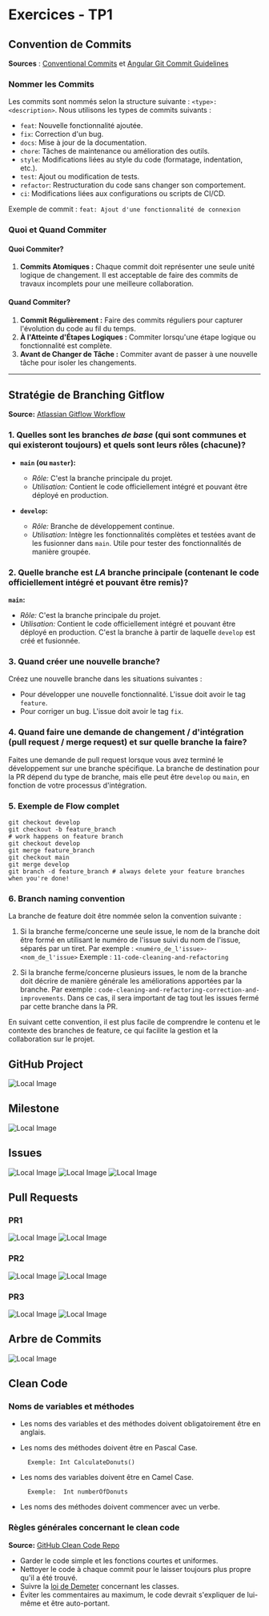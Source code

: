 # Exercices - TP1

## Convention de Commits
**Sources** : [Conventional Commits](https://www.conventionalcommits.org/) et [Angular Git Commit Guidelines](https://github.com/angular/angular/blob/master/CONTRIBUTING.md#-commit-message-guidelines)

### Nommer les Commits

Les commits sont nommés selon la structure suivante : `<type>: <description>`. Nous utilisons les types de commits suivants :

- `feat`: Nouvelle fonctionnalité ajoutée.
- `fix`: Correction d'un bug.
- `docs`: Mise à jour de la documentation.
- `chore`: Tâches de maintenance ou amélioration des outils.
- `style`: Modifications liées au style du code (formatage, indentation, etc.).
- `test`: Ajout ou modification de tests.
- `refactor`: Restructuration du code sans changer son comportement.
- `ci`: Modifications liées aux configurations ou scripts de CI/CD.

Exemple de commit : `feat: Ajout d'une fonctionnalité de connexion`


### Quoi et Quand Commiter

#### Quoi Commiter?

1. **Commits Atomiques :** Chaque commit doit représenter une seule unité logique de changement. Il est acceptable de faire des commits de travaux 
incomplets pour une meilleure collaboration.

#### Quand Commiter?

1. **Commit Régulièrement :** Faire des commits réguliers pour capturer l'évolution du code au fil du temps.
2. **À l'Atteinte d'Étapes Logiques :** Commiter lorsqu'une étape logique ou fonctionnalité est complète.
3. **Avant de Changer de Tâche :** Commiter avant de passer à une nouvelle tâche pour isoler les changements.


---

## Stratégie de Branching Gitflow

**Source:** [Atlassian Gitflow Workflow](https://www.atlassian.com/git/tutorials/comparing-workflows/gitflow-workflow)

### 1. Quelles sont les branches *de base* (qui sont communes et qui existeront toujours) et quels sont leurs rôles (chacune)?

- **`main` (ou `master`):**
    - *Rôle:* C'est la branche principale du projet.
    - *Utilisation:* Contient le code officiellement intégré et pouvant être déployé en production.

- **`develop`:**
    - *Rôle:* Branche de développement continue.
    - *Utilisation:* Intègre les fonctionnalités complètes et testées avant de les fusionner dans `main`. Utile pour tester des fonctionnalités de manière groupée.

### 2. Quelle branche est *LA* branche principale (contenant le code officiellement intégré et pouvant être remis)?

**`main`:**
- *Rôle:* C'est la branche principale du projet.
- *Utilisation:* Contient le code officiellement intégré et pouvant être déployé en production. 
C'est la branche à partir de laquelle `develop` est créé et fusionnée.

### 3. Quand créer une nouvelle branche?

Créez une nouvelle branche dans les situations suivantes :
- Pour développer une nouvelle fonctionnalité. L'issue doit avoir le tag `feature`.
- Pour corriger un bug. L'issue doit avoir le tag `fix`.

### 4. Quand faire une demande de changement / d'intégration (pull request / merge request) et sur quelle branche la faire?

Faites une demande de pull request lorsque vous avez terminé le développement sur une branche spécifique. La branche de destination pour la PR dépend du type de branche, mais elle peut être `develop` ou `main`, en fonction de votre processus d'intégration. 

### 5. Exemple de Flow complet
```
git checkout develop
git checkout -b feature_branch
# work happens on feature branch
git checkout develop
git merge feature_branch
git checkout main
git merge develop
git branch -d feature_branch # always delete your feature branches when you're done!
```

### 6. Branch naming convention

La branche de feature doit être nommée selon la convention suivante :

1. Si la branche ferme/concerne une seule issue, le nom de la branche doit être formé en utilisant le numéro de l'issue suivi du nom de l'issue, séparés par un tiret. Par exemple :
   `<numéro_de_l'issue>-<nom_de_l'issue>`
   Exemple :
   `11-code-cleaning-and-refactoring`

2. Si la branche ferme/concerne plusieurs issues, le nom de la branche doit décrire de manière générale les améliorations apportées par la branche. Par exemple :
   `code-cleaning-and-refactoring-correction-and-improvements`. Dans ce cas, il sera important de tag tout les issues fermé par cette branche dans la PR.

En suivant cette convention, il est plus facile de comprendre le contenu et le contexte des branches de feature, ce qui facilite la gestion et la collaboration sur le projet.

## GitHub Project
![Local Image](../images/tp1/board.png)
## Milestone
![Local Image](../images/tp1/milestone.png)
## Issues
![Local Image](../images/tp1/issue-1.png)
![Local Image](../images/tp1/issue-2.png)
![Local Image](../images/tp1/issue-3.png)


## Pull Requests
### PR1
![Local Image](../images/tp1/PR1.png)
![Local Image](../images/tp1/PR1.2.png)
### PR2
![Local Image](../images/tp1/PR2.png)
![Local Image](../images/tp1/PR%202.1.png)
### PR3
![Local Image](../images/tp1/PR3.png)
![Local Image](../images/tp1/PR3.2.png)

## Arbre de Commits
![Local Image](../images/tp1/commit_tree.png)

## Clean Code

### Noms de variables et méthodes
- Les noms des variables et des méthodes doivent obligatoirement être en anglais.
- Les noms des méthodes doivent être en Pascal Case.
    
        Exemple: Int CalculateDonuts()
- Les noms des variables doivent être en Camel Case.
    
        Exemple:  Int numberOfDonuts
- Les noms des méthodes doivent commencer avec un verbe.

### Règles générales concernant le clean code
**Source:** [GitHub Clean Code Repo](https://gist.github.com/wojteklu/73c6914cc446146b8b533c0988cf8d29#)
- Garder le code simple et les fonctions courtes et uniformes.
- Nettoyer le code à chaque commit pour le laisser toujours plus propre qu'il a été trouvé.
- Suivre la [loi de Demeter](https://www.dotnetdojo.com/loi-de-demeter/) concernant les classes.
- Éviter les commentaires au maximum, le code devrait s'expliquer de lui-même et être auto-portant.
